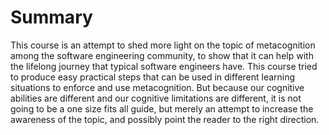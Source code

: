 # Summary
This course is an attempt to shed more light on the topic of metacognition among the software engineering community, to show that it can help with the lifelong journey that typical software engineers have. This course tried to produce easy practical steps that can be used in different learning situations to enforce and use metacognition. But because our cognitive abilities are different and our cognitive limitations are different, it is not going to be a one size fits all guide, but merely an attempt to increase the awareness of the topic, and possibly point the reader to the right direction. 
